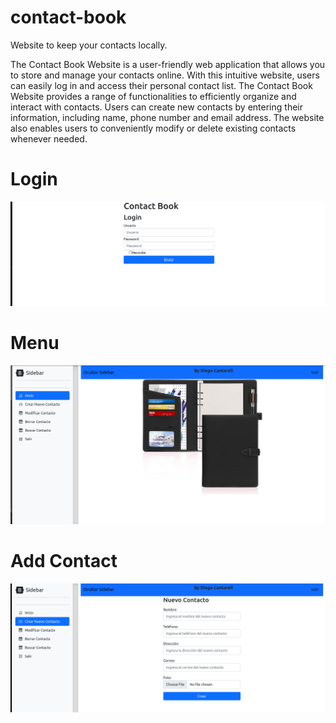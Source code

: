 # contact-book
Website to keep your contacts locally.

The Contact Book Website is a user-friendly web application that allows you to store and manage your contacts online. With this intuitive website, users can easily log in and access their personal contact list. The Contact Book Website provides a range of functionalities to efficiently organize and interact with contacts. Users can create new contacts by entering their information, including name, phone number and  email address. The website also enables users to conveniently modify or delete existing contacts whenever needed.

# Login
![contact-book-login](readmeFiles/contact-book0.png)

# Menu

![contact-book-menu](readmeFiles/contact-book1.png)

# Add Contact

![contact-book-add](readmeFiles/contact-book2.png)
